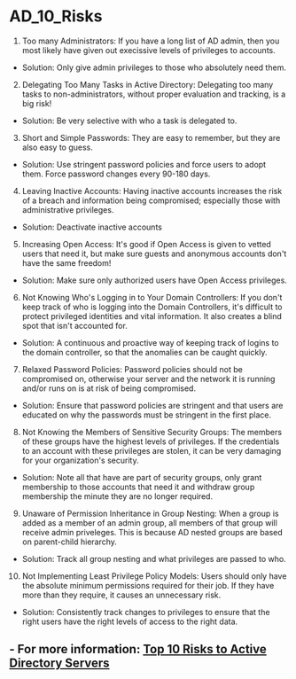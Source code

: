# AD_10_Risks #
1. Too many Administrators: If you have a long list of AD admin, then you most likely have given out execissive levels of privileges to accounts.
  - Solution: Only give admin privileges to those who absolutely need them.
2. Delegating Too Many Tasks in Active Directory: Delegating too many tasks to non-administrators, without proper evaluation and tracking, is a big risk!
  - Solution: Be very selective with who a task is delegated to.
3. Short and Simple Passwords: They are easy to remember, but they are also easy to guess.
  - Solution: Use stringent password policies and force users to adopt them. Force password changes every 90-180 days.
4. Leaving Inactive Accounts: Having inactive accounts increases the risk of a breach and information being compromised; especially those with administrative privileges.
  - Solution: Deactivate inactive accounts
5. Increasing Open Access: It's good if Open Access is given to vetted users that need it, but make sure guests and anonymous accounts don't have the same freedom!
  - Solution: Make sure only authorized users have Open Access privileges.
6. Not Knowing Who's Logging in to Your Domain Controllers: If you don't keep track of who is logging into the Domain Controllers, it's difficult to protect privileged identities and vital information. It also creates a blind spot that isn't accounted for.
  - Solution: A continuous and proactive way of keeping track of logins to the domain controller, so that the anomalies can be caught quickly.
7. Relaxed Password Policies: Password policies should not be compromised on, otherwise your server and the network it is running and/or runs on is at risk of being compromised.
  - Solution: Ensure that password policies are stringent and that users are educated on why the passwords must be stringent in the first place.
8. Not Knowing the Members of Sensitive Security Groups: The members of these groups have the highest levels of privileges. If the credentials to an account with these privileges are stolen, it can be very damaging for your organization's security.
  - Solution: Note all that have are part of security groups, only grant membership to those accounts that need it and withdraw group membership the minute they are no longer required.
9. Unaware of Permission Inheritance in Group Nesting: When a group is added as a member of an admin group, all members of that group will receive admin priveleges. This is because AD nested groups are based on parent-child hierarchy.
  - Solution: Track all group nesting and what privileges are passed to who.
10. Not Implementing Least Privilege Policy Models: Users should only have the absolute minimum permissions required for their job. If they have more than they require, it causes an unnecessary risk.
  - Solution: Consistently track changes to privileges to ensure that the right users have the right levels of access to the right data.

## - For more information: [Top 10 Risks to Active Directory Servers](https://www.lepide.com/blog/top-10-risks-to-active-directory-security/)
